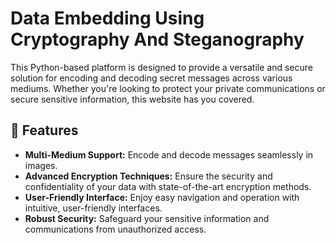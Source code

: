# Data Embedding Using Cryptography And Steganography

This Python-based platform is designed to provide a versatile and secure solution for encoding and decoding secret messages across various mediums. Whether you're looking to protect your private communications or secure sensitive information, this website has you covered.

## 🚀 Features

- **Multi-Medium Support:** Encode and decode messages seamlessly in images.
- **Advanced Encryption Techniques:** Ensure the security and confidentiality of your data with state-of-the-art encryption methods.
- **User-Friendly Interface:** Enjoy easy navigation and operation with intuitive, user-friendly interfaces.
- **Robust Security:** Safeguard your sensitive information and communications from unauthorized access.


